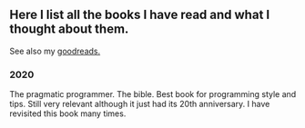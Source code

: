 ## Here I list all the books I have read and what I thought about them. 
See also my [goodreads.](https://www.goodreads.com/user/show/166381507-johanna-bayer)








### 2020

The pragmatic programmer. 
The bible. Best book for programming style and tips. Still very relevant although it just had its 20th anniversary. I have revisited this book many times.